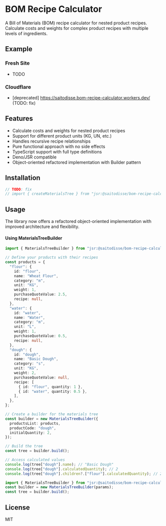 # BOM Recipe Calculator

A Bill of Materials (BOM) recipe calculator for nested product recipes.
Calculate costs and weights for complex product recipes with multiple levels of
ingredients.

## Example

### Fresh Site

- TODO

### Cloudflare

- [deprecated] https://saitodisse.bom-recipe-calculator.workers.dev/ (TODO: fix)

## Features

- Calculate costs and weights for nested product recipes
- Support for different product units (KG, UN, etc.)
- Handles recursive recipe relationships
- Pure functional approach with no side effects
- TypeScript support with full type definitions
- Deno/JSR compatible
- Object-oriented refactored implementation with Builder pattern

## Installation

```ts
// TODO: fix
// import { createMaterialsTree } from "jsr:@saitodisse/bom-recipe-calculator";
```

## Usage

The library now offers a refactored object-oriented implementation with improved
architecture and flexibility.

#### Using MaterialsTreeBuilder

```ts
import { MaterialsTreeBuilder } from "jsr:@saitodisse/bom-recipe-calculator/refactoring";

// Define your products with their recipes
const products = {
  "flour": {
    id: "flour",
    name: "Wheat Flour",
    category: "m",
    unit: "KG",
    weight: 1,
    purchaseQuoteValue: 2.5,
    recipe: null,
  },
  "water": {
    id: "water",
    name: "Water",
    category: "m",
    unit: "L",
    weight: 1,
    purchaseQuoteValue: 0.5,
    recipe: null,
  },
  "dough": {
    id: "dough",
    name: "Basic Dough",
    category: "s",
    unit: "KG",
    weight: 2,
    purchaseQuoteValue: null,
    recipe: [
      { id: "flour", quantity: 1 },
      { id: "water", quantity: 0.5 },
    ],
  },
};

// Create a builder for the materials tree
const builder = new MaterialsTreeBuilder({
  productsList: products,
  productCode: "dough",
  initialQuantity: 2,
});

// Build the tree
const tree = builder.build();

// Access calculated values
console.log(tree["dough"].name); // "Basic Dough"
console.log(tree["dough"].calculatedQuantity); // 2
console.log(tree["dough"].children?.["flour"].calculatedQuantity); // 2
```

```ts
import { MaterialsTreeBuilder } from "jsr:@saitodisse/bom-recipe-calculator/refactoring";
const builder = new MaterialsTreeBuilder(params);
const tree = builder.build();
```

## License

MIT
